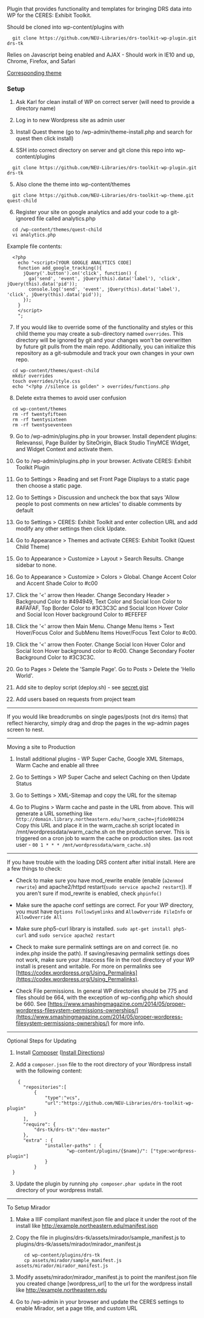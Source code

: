 <!--- [![Build Status](https://travis-ci.org/NEU-Libraries/drs-toolkit-wp-plugin.svg?branch=develop)](https://travis-ci.org/NEU-Libraries/drs-toolkit-wp-plugin)

[![Coverage Status](https://coveralls.io/repos/github/NEU-Libraries/drs-toolkit-wp-plugin/badge.svg?branch=master)](https://coveralls.io/github/NEU-Libraries/drs-toolkit-wp-plugin?branch=master)
--->

Plugin that provides functionality and templates for bringing DRS data into WP for the CERES: Exhibit Toolkit.

Should be cloned into wp-content/plugins with
```
  git clone https://github.com/NEU-Libraries/drs-toolkit-wp-plugin.git drs-tk
```
Relies on Javascript being enabled and AJAX - Should work in IE10 and up, Chrome, Firefox, and Safari

[Corresponding theme](https://github.com/NEU-Libraries/drs-toolkit-wp-theme)

### Setup

1. Ask Karl for clean install of WP on correct server (will need to provide a directory name)

2. Log in to new Wordpress site as admin user

3. Install Quest theme (go to /wp-admin/theme-install.php and search for quest then click install)

4. SSH into correct directory on server and git clone this repo into wp-content/plugins

  ```
    git clone https://github.com/NEU-Libraries/drs-toolkit-wp-plugin.git drs-tk
  ```

5. Also clone the theme into wp-content/themes

  ```
    git clone https://github.com/NEU-Libraries/drs-toolkit-wp-theme.git quest-child
  ```

6. Register your site on google analytics and add your code to a git-ignored file called analytics.php

  ```
    cd /wp-content/themes/quest-child
    vi analytics.php
  ```

  Example file contents:

  ```
    <?php
      echo "<script>[YOUR GOOGLE ANALYTICS CODE]
      function add_google_tracking(){
        jQuery('.button').on('click', function() {
          ga('send', 'event', jQuery(this).data('label'), 'click', jQuery(this).data('pid'));
          console.log('send', 'event', jQuery(this).data('label'), 'click', jQuery(this).data('pid'));
        });
      }
      </script>
      ";
  ```

7. If you would like to override some of the functionality and styles or this child theme you may create a sub-directory named `overrides`.  This directory will be ignored by git and your changes won't be overwritten by future git pulls from the main repo.  Additionally, you can initialize this repository as a git-submodule and track your own changes in your own repo.

  ```
    cd wp-content/themes/quest-child
    mkdir overrides
    touch overrides/style.css
    echo "<?php //silence is golden" > overrides/functions.php
  ```

8. Delete extra themes to avoid user confusion

  ```
    cd wp-content/themes
    rm -rf twentyfifteen
    rm -rf twentysixteen
    rm -rf twentyseventeen
  ```

9. Go to /wp-admin/plugins.php in your browser. Install dependent plugins: Relevanssi, Page Builder by SiteOrigin, Black Studio TinyMCE Widget, and Widget Context and activate them.

10. Go to /wp-admin/plugins.php in your browser. Activate CERES: Exhibit Toolkit Plugin

11. Go to Settings > Reading and set Front Page Displays to a static page then choose a static page.

12. Go to Settings > Discussion and uncheck the box that says 'Allow people to post comments on new articles' to disable comments by default

13. Go to Settings > CERES: Exhibit Toolkit and enter collection URL and add modify any other settings then click Update.

14. Go to Appearance > Themes and activate CERES: Exhibit Toolkit (Quest Child Theme)

15. Go to Appearance > Customize > Layout > Search Results. Change sidebar to none.

16. Go to Appearance > Customize > Colors > Global. Change Accent Color and  Accent Shade Color to #c00

17. Click the '<' arrow then Header. Change Secondary Header > Background Color to #494949, Text Color and Social Icon Color to #AFAFAF, Top Border Color to #3C3C3C and Social Icon Hover Color and Social Icon Hover background Color to #EFEFEF

18. Click the '<' arrow then Main Menu. Change Menu Items > Text Hover/Focus Color and SubMenu Items Hover/Focus Text Color to #c00.

19. Click the '<' arrow then Footer. Change Social Icon Hover Color and Social Icon Hover background color to #c00. Change Secondary Footer Background Color to #3C3C3C.

20. Go to Pages > Delete the 'Sample Page'. Go to Posts > Delete the 'Hello World'.

21. Add site to deploy script (deploy.sh) - see [secret gist](https://gist.github.com/elizoller/2412436c2148d694efc1)

22. Add users based on requests from project team

---
If you would like breadcrumbs on single pages/posts (not drs items) that reflect hierarchy, simply drag and drop the pages in the wp-admin pages screen to nest.

---
Moving a site to Production

1. Install additional plugins - WP Super Cache, Google XML Sitemaps, Warm Cache and enable all three

2. Go to Settings > WP Super Cache and select Caching on then Update Status

3. Go to Settings > XML-Sitemap and copy the URL for the sitemap

4. Go to Plugins > Warm cache and paste in the URL from above. This will generate a URL something like `http://domain.library.northeastern.edu/?warm_cache=jfido908234` Copy this URL and place it in the warm_cache.sh script located in /mnt/wordpressdata/warm_cache.sh on the production server. This is triggered on a cron job to warm the cache on production sites. (as root user - `00 1 * * * /mnt/wordpressdata/warm_cache.sh`)

---
If you have trouble with the loading DRS content after initial install. Here are a few things to check:

* Check to make sure you have mod_rewrite enable (enable (`a2enmod rewrite`) and apache2/httpd restart(`sudo service apache2 restart`)). If you aren't sure if mod_rewrite is enabled, check `phpinfo()`

* Make sure the apache conf settings are correct. For your WP directory, you must have `Options FollowSymlinks` and `AllowOverride FileInfo` or `AllowOverride All`

* Make sure php5-curl library is installed. `sudo apt-get install php5-curl` and `sudo service apache2 restart`

* Check to make sure permalink settings are on and correct (ie. no index.php inside the path). If saving/resaving permalink settings does not work, make sure your .htaccess file in the root directory of your WP install is present and writable. For more on permalinks see [https://codex.wordpress.org/Using_Permalinks](https://codex.wordpress.org/Using_Permalinks).

* Check File permissions. In general WP directories should be 775 and files should be 664, with the exception of wp-config.php which should be 660. See [https://www.smashingmagazine.com/2014/05/proper-wordpress-filesystem-permissions-ownerships/](https://www.smashingmagazine.com/2014/05/proper-wordpress-filesystem-permissions-ownerships/) for more info.

---
Optional Steps for Updating

1. Install [Composer](https://getcomposer.org) ([Install Directions](https://getcomposer.org/doc/00-intro.md#installation-linux-unix-osx))

2. Add a `composer.json` file to the root directory of your Wordpress install with the following content:

  ```
      {
    	"repositories":[
    		{
    			"type":"vcs",
    			"url":"https://github.com/NEU-Libraries/drs-toolkit-wp-plugin"
    		}
    	],
    	"require": {
    		"drs-tk/drs-tk":"dev-master"
    	},
    	"extra" : {
            	"installer-paths" : {
                		"wp-content/plugins/{$name}/": ["type:wordpress-plugin"]
            	}
        	}
    }
  ```
3. Update the plugin by running `php composer.phar update` in the root directory of your wordpress install.

---
To Setup Mirador

1. Make a IIIF compliant manifest.json file and place it under the root of the install like http://example.northeastern.edu/manifest.json

2. Copy the file in plugins/drs-tk/assets/mirador/sample_manifest.js to plugins/drs-tk/assets/mirador/mirador_manifest.js

   ```
      cd wp-content/plugins/drs-tk
      cp assets/mirador/sample_manifest.js assets/mirador/mirador_manifest.js
   ```
3. Modify assets/mirador/mirador_manifest.js to point the manifest.json file you created
   change [wordpress_url] to the url for the wordpress install like http://example.northeastern.edu
4. Go to /wp-admin in your browser and update the CERES settings to enable Mirador, set a page title, and custom URL

